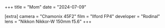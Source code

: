 +++
title =  "Mom"
date =  "2024-07-09"

[extra]
camera = "Chamonix 45F2"
film =  "Ilford FP4"
developer =  "Rodinal"
lens = "Nikkon Nikkor-W 150mm f5.6"
+++
